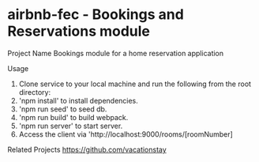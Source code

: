 # airbnb-fec - Bookings and Reservations module

Project Name
Bookings module for a home reservation application

Usage
1. Clone service to your local machine and run the following from the root directory:
2. 'npm install' to install dependencies.
3. 'npm run seed' to seed db.
4. 'npm run build' to build webpack.
5. 'npm run server' to start server.
6. Access the client via 'http://localhost:9000/rooms/[roomNumber]

Related Projects
https://github.com/vacationstay
